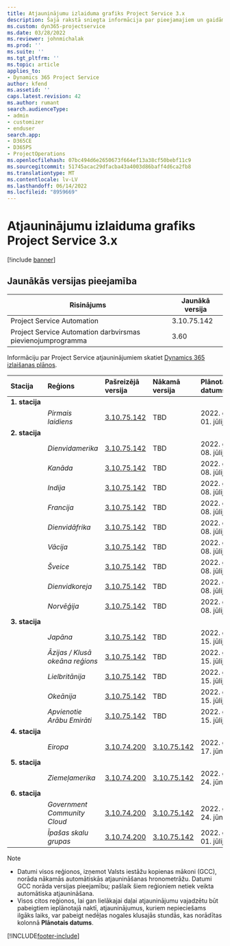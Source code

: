 ```yaml
---
title: Atjauninājumu izlaiduma grafiks Project Service 3.x
description: Šajā rakstā sniegta informācija par pieejamajiem un gaidāmajiem programmas izlaidumiem Dynamics 365 Project Service Automation.
ms.custom: dyn365-projectservice
ms.date: 03/28/2022
ms.reviewer: johnmichalak
ms.prod: ''
ms.suite: ''
ms.tgt_pltfrm: ''
ms.topic: article
applies_to:
- Dynamics 365 Project Service
author: kfend
ms.assetid: ''
caps.latest.revision: 42
ms.author: rumant
search.audienceType:
- admin
- customizer
- enduser
search.app:
- D365CE
- D365PS
- ProjectOperations
ms.openlocfilehash: 07bc494d6e2650673f664ef13a38cf50bebf11c9
ms.sourcegitcommit: 51745acac29dfacba43a4003d86baff4d6ca2fb8
ms.translationtype: MT
ms.contentlocale: lv-LV
ms.lasthandoff: 06/14/2022
ms.locfileid: "8959669"
---
```

# <a name="update-release-schedule-for-project-service-3x"></a>Atjauninājumu izlaiduma grafiks Project Service 3.x

[!include [banner](../includes/psa-now-project-operations.md)]

## <a name="latest-version-availability"></a>Jaunākās versijas pieejamība

| Risinājums  | Jaunākā versija |
|-------|----|
| Project Service Automation    | 3.10.75.142 |
| Project Service Automation darbvirsmas pievienojumprogramma                | 3.60          |

Informāciju par Project Service atjauninājumiem skatiet [Dynamics 365 izlaišanas plānos](/dynamics365/release-plans/). 

| Stacija  | Reģions | Pašreizējā versija | Nākamā versija |  Plānotais datums
| :---   | :---   | :---   | :---   |:---   |         
|<strong>1. stacija</strong> | |  |  | |
| | <i>Pirmais laidiens</i> | [3.10.75.142](whats-new-ur-44.md) | TBD | 2022. gada 01. jūlijs
|<strong>2. stacija</strong> | |  |  | |
| | <i>Dienvidamerika</i> | [3.10.75.142](whats-new-ur-44.md) | TBD | 2022. gada 08. jūlijs
| | <i>Kanāda</i> | [3.10.75.142](whats-new-ur-44.md) | TBD | 2022. gada 08. jūlijs
| | <i>Indija</i> | [3.10.75.142](whats-new-ur-44.md) | TBD | 2022. gada 08. jūlijs
| | <i>Francija</i> | [3.10.75.142](whats-new-ur-44.md) | TBD | 2022. gada 08. jūlijs
| | <i>Dienvidāfrika</i> | [3.10.75.142](whats-new-ur-44.md) | TBD | 2022. gada 08. jūlijs
| | <i>Vācija</i> | [3.10.75.142](whats-new-ur-44.md) | TBD | 2022. gada 08. jūlijs
| | <i>Šveice</i> | [3.10.75.142](whats-new-ur-44.md) | TBD | 2022. gada 08. jūlijs
| | <i>Dienvidkoreja</i> | [3.10.75.142](whats-new-ur-44.md) | TBD | 2022. gada 08. jūlijs
| | <i>Norvēģija</i> | [3.10.75.142](whats-new-ur-44.md) | TBD | 2022. gada 08. jūlijs
|<strong>3. stacija</strong> | |  |  | |
| | <i>Japāna</i> | [3.10.75.142](whats-new-ur-44.md) | TBD | 2022. gada 15. jūlijs
| | <i>Āzijas / Klusā okeāna reģions</i> | [3.10.75.142](whats-new-ur-44.md) | TBD | 2022. gada 15. jūlijs
| | <i>Lielbritānija</i> | [3.10.75.142](whats-new-ur-44.md) | TBD | 2022. gada 15. jūlijs
| | <i>Okeānija</i> | [3.10.75.142](whats-new-ur-44.md) | TBD | 2022. gada 15. jūlijs
| | <i>Apvienotie Arābu Emirāti</i> | [3.10.75.142](whats-new-ur-44.md) | TBD | 2022. gada 15. jūlijs
|<strong>4. stacija</strong> | |  |  | |
| | <i>Eiropa</i> | [3.10.74.200](whats-new-ur43.md) | [3.10.75.142](whats-new-ur-44.md) | 2022. gada 17. jūnijs
|<strong>5. stacija</strong> | |  |  | |
| | <i>Ziemeļamerika</i> | [3.10.74.200](whats-new-ur43.md) | [3.10.75.142](whats-new-ur-44.md) | 2022. gada 24. jūnijs
|<strong>6. stacija</strong> | |  |  | |
| | <i>Government Community Cloud</i> | [3.10.74.200](whats-new-ur43.md) | [3.10.75.142](whats-new-ur-44.md) | 2022. gada 24. jūnijs
| | <i>Īpašas skalu grupas</i> | [3.10.74.200](whats-new-ur43.md) | [3.10.75.142](whats-new-ur-44.md) | 2022. gada 01. jūlijs




>[!Note]
> - Datumi visos reģionos, izņemot Valsts iestāžu kopienas mākoni (GCC), norāda nākamās automātiskās atjaunināšanas hronometrāžu. Datumi GCC norāda versijas pieejamību; pašlaik šiem reģioniem netiek veikta automātiska atjaunināšana.
> - Visos citos reģionos, lai gan lielākajai daļai atjauninājumu vajadzētu būt pabeigtiem ieplānotajā naktī, atjauninājumus, kuriem nepieciešams ilgāks laiks, var pabeigt nedēļas nogales klusajās stundās, kas norādītas kolonnā **Plānotais datums**.


[!INCLUDE[footer-include](../includes/footer-banner.md)]
